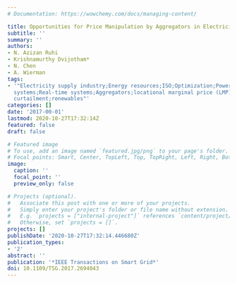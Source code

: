 ```yaml
---
# Documentation: https://wowchemy.com/docs/managing-content/

title: Opportunities for Price Manipulation by Aggregators in Electricity Markets
subtitle: ''
summary: ''
authors:
- N. Azizan Ruhi
- Krishnamurthy Dvijotham*
- N. Chen
- A. Wierman
tags:
- '"Electricity supply industry;Energy resources;ISO;Optimization;Power measurement;Power
  systems;Real-time systems;Aggregators;locational marginal price (LMP);market power;optimal
  curtailment;renewables"'
categories: []
date: '2017-00-01'
lastmod: 2020-10-27T17:32:14Z
featured: false
draft: false

# Featured image
# To use, add an image named `featured.jpg/png` to your page's folder.
# Focal points: Smart, Center, TopLeft, Top, TopRight, Left, Right, BottomLeft, Bottom, BottomRight.
image:
  caption: ''
  focal_point: ''
  preview_only: false

# Projects (optional).
#   Associate this post with one or more of your projects.
#   Simply enter your project's folder or file name without extension.
#   E.g. `projects = ["internal-project"]` references `content/project/deep-learning/index.md`.
#   Otherwise, set `projects = []`.
projects: []
publishDate: '2020-10-27T17:32:14.446680Z'
publication_types:
- '2'
abstract: ''
publication: '*IEEE Transactions on Smart Grid*'
doi: 10.1109/TSG.2017.2694043
---
```

